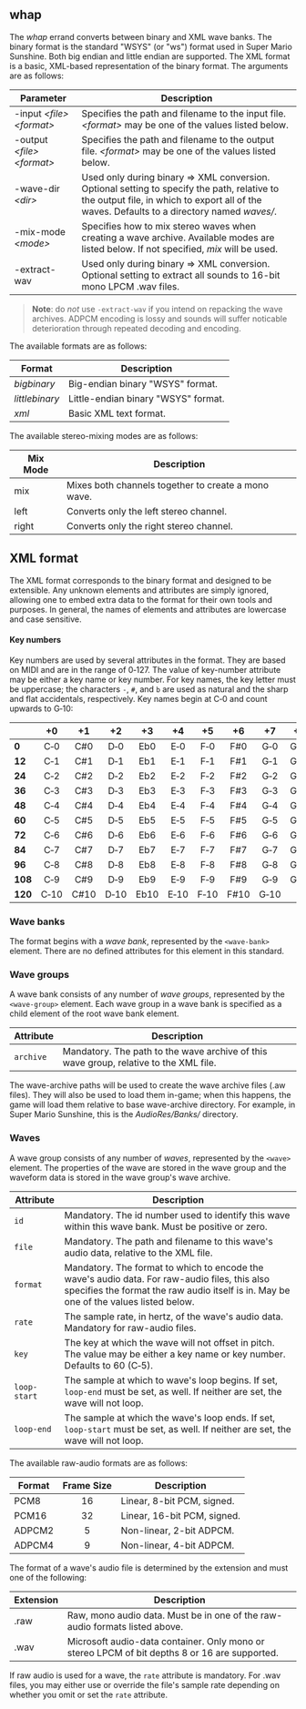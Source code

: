 
## whap

The _whap_ errand converts between binary and XML wave banks.
The binary format is the standard "WSYS" (or "ws") format used in Super Mario Sunshine.
Both big endian and little endian are supported.
The XML format is a basic, XML-based representation of the binary format.
The arguments are as follows:

|Parameter|Description|
|---------|-----------|
|-input _&lt;file&gt;_ _&lt;format&gt;_|Specifies the path and filename to the input file. _&lt;format&gt;_ may be one of the values listed below.|
|-output _&lt;file&gt;_ _&lt;format&gt;_|Specifies the path and filename to the output file. _&lt;format&gt;_ may be one of the values listed below.|
|-wave-dir _&lt;dir&gt;_|Used only during binary&nbsp;⇒&nbsp;XML conversion. Optional setting to specify the path, relative to the output file, in which to export all of the waves. Defaults to a directory named _waves/_.|
|-mix-mode _&lt;mode&gt;_|Specifies how to mix stereo waves when creating a wave archive. Available modes are listed below. If not specified, _mix_ will be used.|
|-extract-wav|Used only during binary&nbsp;⇒&nbsp;XML conversion. Optional setting to extract all sounds to 16-bit mono LPCM .wav files.|

> **Note**: do _not_ use `-extract-wav` if you intend on repacking the wave archives. ADPCM encoding is lossy and sounds will suffer noticable deterioration through repeated decoding and encoding.

The available formats are as follows:

|Format|Description|
|------|-----------|
|_bigbinary_|Big-endian binary "WSYS" format.|
|_littlebinary_|Little-endian binary "WSYS" format.|
|_xml_|Basic XML text format.|

The available stereo-mixing modes are as follows:

|Mix Mode|Description|
|--------|-----------|
|mix|Mixes both channels together to create a mono wave.|
|left|Converts only the left stereo channel.|
|right|Converts only the right stereo channel.|

## XML format

The XML format corresponds to the binary format and designed to be extensible.
Any unknown elements and attributes are simply ignored, allowing one to embed extra data to the format for their own tools and purposes.
In general, the names of elements and attributes are lowercase and case sensitive.

#### Key numbers

Key numbers are used by several attributes in the format.
They are based on MIDI and are in the range of 0&#8209;127.
The value of key-number attribute may be either a key name or key number.
For key names, the key letter must be uppercase; the characters `-`, `#`, and `b` are used as natural and the sharp and flat accidentals, respectively.
Key names begin at C&#8209;0 and count upwards to G&#8209;10:

| |+0|+1|+2|+3|+4|+5|+6|+7|+8|+9|+10|+11|
|-|:-:|:-:|:-:|:-:|:-:|:-:|:-:|:-:|:-:|:-:|:-:|:-:|
|**0**|C&#8209;0|C#0|D&#8209;0|Eb0|E&#8209;0|F&#8209;0|F#0|G&#8209;0|G#0|A&#8209;0|Bb0|B&#8209;0|
|**12**|C&#8209;1|C#1|D&#8209;1|Eb1|E&#8209;1|F&#8209;1|F#1|G&#8209;1|G#1|A&#8209;1|Bb1|B&#8209;1|
|**24**|C&#8209;2|C#2|D&#8209;2|Eb2|E&#8209;2|F&#8209;2|F#2|G&#8209;2|G#2|A&#8209;2|Bb2|B&#8209;2|
|**36**|C&#8209;3|C#3|D&#8209;3|Eb3|E&#8209;3|F&#8209;3|F#3|G&#8209;3|G#3|A&#8209;3|Bb3|B&#8209;3|
|**48**|C&#8209;4|C#4|D&#8209;4|Eb4|E&#8209;4|F&#8209;4|F#4|G&#8209;4|G#4|A&#8209;4|Bb4|B&#8209;4|
|**60**|C&#8209;5|C#5|D&#8209;5|Eb5|E&#8209;5|F&#8209;5|F#5|G&#8209;5|G#5|A&#8209;5|Bb5|B&#8209;5|
|**72**|C&#8209;6|C#6|D&#8209;6|Eb6|E&#8209;6|F&#8209;6|F#6|G&#8209;6|G#6|A&#8209;6|Bb6|B&#8209;6|
|**84**|C&#8209;7|C#7|D&#8209;7|Eb7|E&#8209;7|F&#8209;7|F#7|G&#8209;7|G#7|A&#8209;7|Bb7|B&#8209;7|
|**96**|C&#8209;8|C#8|D&#8209;8|Eb8|E&#8209;8|F&#8209;8|F#8|G&#8209;8|G#8|A&#8209;8|Bb8|B&#8209;8|
|**108**|C&#8209;9|C#9|D&#8209;9|Eb9|E&#8209;9|F&#8209;9|F#9|G&#8209;9|G#9|A&#8209;9|Bb9|B&#8209;9|
|**120**|C&#8209;10|C#10|D&#8209;10|Eb10|E&#8209;10|F&#8209;10|F#10|G&#8209;10|||||

### Wave banks

The format begins with a _wave bank_, represented by the `<wave‑bank>` element.
There are no defined attributes for this element in this standard.

### Wave groups

A wave bank consists of any number of _wave groups_, represented by the `<wave‑group>` element.
Each wave group in a wave bank is specified as a child element of the root wave bank element.

|Attribute|Description|
|---------|-----------|
|`archive`|Mandatory. The path to the wave archive of this wave group, relative to the XML file.|

The wave-archive paths will be used to create the wave archive files (.aw files).
They will also be used to load them in-game;
when this happens, the game will load them relative to base wave-archive directory.
For example, in Super Mario Sunshine, this is the _AudioRes/Banks/_ directory.

### Waves

A wave group consists of any number of _waves_, represented by the `<wave>` element.
The properties of the wave are stored in the wave group and the waveform data is stored in the wave group's wave archive.

|Attribute|Description|
|---------|-----------|
|`id`|Mandatory. The id number used to identify this wave within this wave bank. Must be positive or zero.|
|`file`|Mandatory. The path and filename to this wave's audio data, relative to the XML file.|
|`format`|Mandatory. The format to which to encode the wave's audio data. For raw-audio files, this also specifies the format the raw audio itself is in. May be one of the values listed below.|
|`rate`|The sample rate, in hertz, of the wave's audio data. Mandatory for raw-audio files.|
|`key`|The key at which the wave will not offset in pitch. The value may be either a key name or key number. Defaults to 60 (C&#8209;5).|
|`loop-start`|The sample at which to wave's loop begins. If set, `loop-end` must be set, as well. If neither are set, the wave will not loop.|
|`loop-end`|The sample at which the wave's loop ends. If set, `loop-start` must be set, as well. If neither are set, the wave will not loop.|

The available raw-audio formats are as follows:

|Format|Frame Size|Description|
|------|:--------:|-----------|
|PCM8|16|Linear, 8-bit PCM, signed.|
|PCM16|32|Linear, 16-bit PCM, signed.|
|ADPCM2|5|Non-linear, 2-bit ADPCM.|
|ADPCM4|9|Non-linear, 4-bit ADPCM.|

The format of a wave's audio file is determined by the extension and must one of the following:

|Extension|Description|
|---------|-----------|
|.raw|Raw, mono audio data. Must be in one of the raw-audio formats listed above.|
|.wav|Microsoft audio-data container. Only mono or stereo LPCM of bit depths 8 or 16 are supported.|

If raw audio is used for a wave, the `rate` attribute is mandatory.
For .wav files, you may either use or override the file's sample rate depending on whether you omit or set the `rate` attribute.
